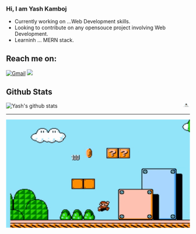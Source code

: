 ### Hi, I am Yash Kamboj

- Currently working on ...Web Development skills.
- Looking to contribute on any opensouce project involving Web Development.
- Learninh ... MERN stack.

## Reach me on:
[<img alt="Gmail" src="https://img.shields.io/badge/Gmail-D14836?style=for-the-badge&logo=gmail&logoColor=white" />](mailto:yashkamboj29@gmail.com)
[<img src="https://img.shields.io/badge/linkedin-%230077B5.svg?&style=for-the-badge&logo=linkedin&logoColor=white">](https://www.linkedin.com/in/yash-kamboj-9078011b5/)

## Github Stats
![Yash's github stats](https://github-readme-stats.vercel.app/api?username=YashKamboj&show_icons=true&hide_border=true&bg&theme=material-palenight)
<img align="right" width="20px" alt="" src="./1_IRGHmiGsa16stedQvIaZfw.gif" />

<hr>

<p align="center">
 <img src="./caf0f0be9c96bd2b9fdd842a7fd2a071.gif" />
</p> 

